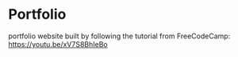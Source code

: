 # Portfolio

portfolio website built by following the tutorial from FreeCodeCamp: https://youtu.be/xV7S8BhIeBo